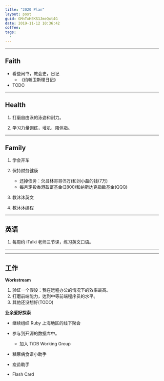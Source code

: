 ```yaml
---
title: "2020 Plan"
layout: post
guid: GMnTxHEKS1JmeQxt4G
date: 2019-11-12 10:36:42
coffee:
tags:
  -
---
```



---
## Faith

- 看些闲书，教会史，日记
	- 《约翰卫斯理日记》
- TODO


---
## Health

1. 打磨自由泳的泳姿和耐力。

2. 学习力量训练，增肌，降体脂。



---
## Family

1. 学会开车

2. 保持财务健康
	- 还掉债务：欠吕林哥哥(5万)和刘小磊的钱(7万)
	- 每月定投香港盈富基金(2800)和纳斯达克指数基金(QQQ)

3. 教沐沐英文

4. 教沐沐编程

---

## 英语

1. 每周约 iTalki 老师三节课，练习英文口语。

---


---

## 工作

**Workstream**


1. 验证一个假设：我在远程办公的情况下的效率最高。
1. 打磨前端能力，达到中等前端程序员的水平。
2. 其他还没想好(TODO)


**业余爱好探索**

- 继续组织 Ruby 上海地区的线下聚会

- 参与到开源的数据库中。
	- 加入 TiDB Working Group


- 糖尿病食谱小助手


- 疫苗助手


- Flash Card





